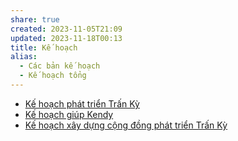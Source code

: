 ```yaml
---
share: true
created: 2023-11-05T21:09
updated: 2023-11-18T00:13
title: Kế hoạch
alias:
  - Các bản kế hoạch
  - Kế hoạch tổng
---
```


- [Kế hoạch phát triển Trấn Kỳ](./K%E1%BA%BF%20ho%E1%BA%A1ch%20ph%C3%A1t%20tri%E1%BB%83n%20Tr%E1%BA%A5n%20K%E1%BB%B3.md)
- [Kế hoạch giúp Kendy](./K%E1%BA%BF%20ho%E1%BA%A1ch%20gi%C3%BAp%20Kendy.md)
- [Kế hoạch xây dựng cộng đồng phát triển Trấn Kỳ](./K%E1%BA%BF%20ho%E1%BA%A1ch%20x%C3%A2y%20d%E1%BB%B1ng%20c%E1%BB%99ng%20%C4%91%E1%BB%93ng%20ph%C3%A1t%20tri%E1%BB%83n%20Tr%E1%BA%A5n%20K%E1%BB%B3.md)

